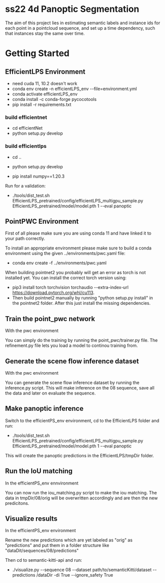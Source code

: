 # ss22 4d Panoptic Segmentation

The aim of this project lies in estimating semantic labels and instance ids for each point in a pointcloud sequence, and set up a time dependency, such that instances stay the same over time. 

# Getting Started 
## EfficientLPS Environment 
- need cuda 11, 10.2 doesn't work
- conda env create -n efficientLPS_env --file=environment.yml
- conda activate efficientLPS_env
- conda install -c conda-forge pycocotools
- pip install -r requirements.txt

### build efficientnet
- cd efficientNet
- python setup.py develop

### build efficientlps
- cd ..
- python setup.py develop


- pip install numpy==1.20.3

Run for a validation:
- ./tools/dist_test.sh EfficientLPS_pretrained/config/efficientLPS_multigpu_sample.py EfficientLPS_pretrained/model/model.pth  1 --eval panoptic

## PointPWC Environment 

First of all please make sure you are using conda 11 and have linked it to your path correctly.

To install an appropriate environment please make sure to build a conda environment using the given ../environments/pwc.yaml file:
- conda env create -f ../environments/pwc.yaml

When building pointnet2 you probably will get an error as torch is not installed yet. You can install the correct torch version using: 
- pip3 install torch torchvision torchaudio --extra-index-url https://download.pytorch.org/whl/cu113. 
- Then build pointnet2 manually by running "python setup.py install" in the pointnet2 folder. After this just install the missing dependencies.



## Train the point_pwc network
With the pwc environment

You can simply do the training by running the point_pwc/trainer.py file. The refinement.py file lets you load a model to continou training from. 

## Generate the scene flow inference dataset 
With the pwc environment

You can generate the scene flow inference dataset by running the inference.py script. This will make inference on the 08 sequence, save all the data and later on evaluate the sequence. 

## Make panoptic inference
Switch to the efficientPS_env environment, cd to the EfficientLPS folder and run:
- ./tools/dist_test.sh EfficientLPS_pretrained/config/efficientLPS_multigpu_sample.py EfficientLPS_pretrained/model/model.pth  1 --eval panoptic

This will create the panoptic predictions in the EfficientLPS/tmpDir folder. 

## Run the IoU matching 
In the efficientPS_env ennvironment 

You can now run the iou_matching.py script to make the iou matching. The data in tmpDir/08/orig will be overwritten accordingly and are then the new predicitons. 

## Visualize results
In the efficientPS_env environment

Rename the new predictions which are yet labeled as "orig" as "predictions" and put them in a folder structure like "dataDit/sequences/08/predictions" 

Then cd to semantic-kitti-api and run: 
- ./visualize.py --sequence 08 --dataset path/to/semanticKitti/dataset --predictions /dataDir -di True --ignore_safety True


